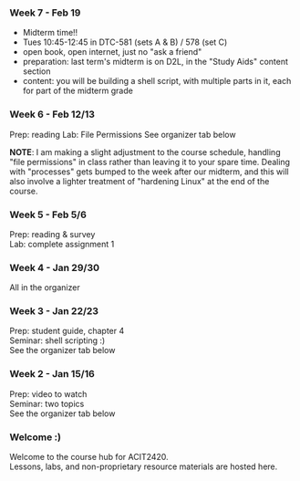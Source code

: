 ### Week 7 - Feb 19

- Midterm time!!  
- Tues 10:45-12:45 in DTC-581 (sets A & B) / 578 (set C)
- open book, open internet, just no "ask a friend"
- preparation: last term's midterm is on D2L, in the "Study Aids" content section
- content: you will be building a shell script, with multiple parts in it, each for
part of the midterm grade

### Week 6 - Feb 12/13

Prep: reading
Lab: File Permissions
See organizer tab below

**NOTE**: I am making a slight adjustment to the
course schedule, handling "file permissions" in class
rather than leaving it to your spare time.
Dealing with "processes" gets bumped to the week after our 
midterm, and this will also involve a lighter treatment of
"hardening Linux" at the end of the course.

### Week 5 - Feb 5/6

Prep: reading & survey  
Lab: complete assignment 1  

### Week 4 - Jan 29/30

All in the organizer

### Week 3 - Jan 22/23

Prep: student guide, chapter 4  
Seminar: shell scripting :)  
See the organizer tab below

### Week 2 - Jan 15/16  

Prep: video to watch  
Seminar: two topics  
See the organizer tab below

### Welcome :)

Welcome to the course hub for ACIT2420.  
Lessons, labs, and non-proprietary resource materials are hosted here.